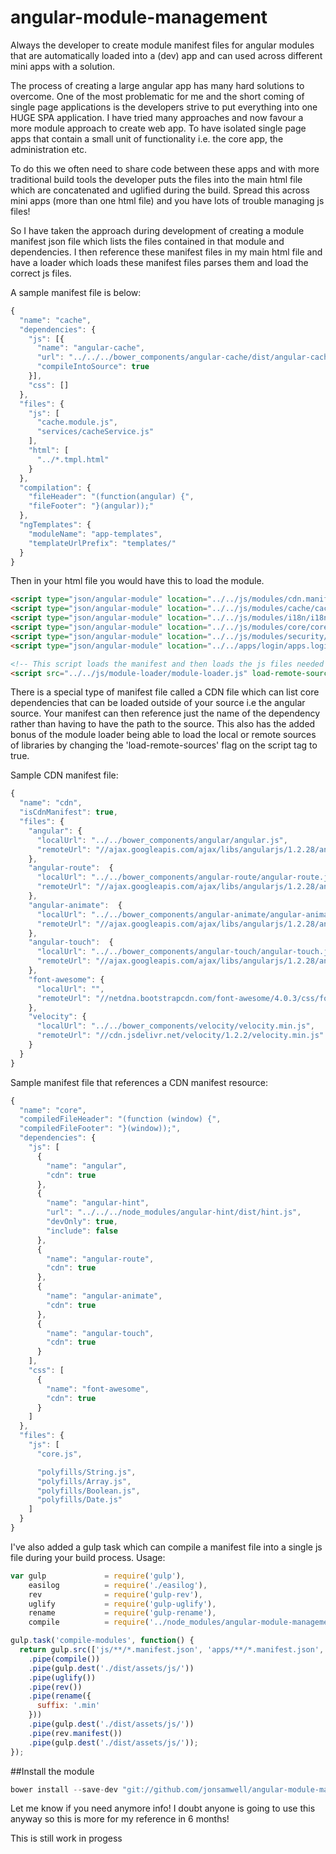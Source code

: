 # angular-module-management
Always the developer to create module manifest files for angular modules that are automatically loaded into a (dev)
app and can used across different mini apps with a solution.

The process of creating a large angular app has many hard solutions to overcome.  One of the most problematic for me and the
short coming of single page applications is the developers strive to put everything into one HUGE SPA application.  I have
tried many approaches and now favour a more module approach to create web app.  To have isolated single page apps that
contain a small unit of functionality i.e. the core app, the administration etc.

To do this we often need to share code between these apps and with more traditional build tools the developer puts the
files into the main html file which are concatenated and uglified during the build.  Spread this across mini apps (more than
one html file) and you have lots of trouble managing js files!

So I have taken the approach during development of creating a module manifest json file which lists the files contained
in that module and dependencies.  I then reference these manifest files in my main html file and have a loader which loads
these manifest files parses them and load the correct js files.

A sample manifest file is below:

```javascript
{
  "name": "cache",
  "dependencies": {
    "js": [{
      "name": "angular-cache",
      "url": "../../../bower_components/angular-cache/dist/angular-cache.min.js",
      "compileIntoSource": true
    }],
    "css": []
  },
  "files": {
    "js": [
      "cache.module.js",
      "services/cacheService.js"
    ],
    "html": [
      "../*.tmpl.html"
    }
  },
  "compilation": {
    "fileHeader": "(function(angular) {",
    "fileFooter": "}(angular));"
  },
  "ngTemplates": {
    "moduleName": "app-templates",
    "templateUrlPrefix": "templates/"
  }
}
```

Then in your html file you would have this to load the module.

```html
<script type="json/angular-module" location="../../js/modules/cdn.manifest.json"></script>
<script type="json/angular-module" location="../../js/modules/cache/cache.manifest.json"></script>
<script type="json/angular-module" location="../../js/modules/i18n/i18n.manifest.json"></script>
<script type="json/angular-module" location="../../js/modules/core/core.manifest.json"></script>
<script type="json/angular-module" location="../../js/modules/security/security.manifest.json"></script>
<script type="json/angular-module" location="../../apps/login/apps.login.manifest.json"></script>

<!-- This script loads the manifest and then loads the js files needed -->
<script src="../../js/module-loader/module-loader.js" load-remote-sources="false"></script>
```

There is a special type of manifest file called a CDN file which can list core dependencies that can be loaded outside
of your source i.e the angular source.  Your manifest can then reference just the name of the dependency rather than
having to have the path to the source.  This also has the added bonus of the module loader being able to load the local
or remote sources of libraries by changing the 'load-remote-sources' flag on the script tag to true.

Sample CDN manifest file:

```javascript
{
  "name": "cdn",
  "isCdnManifest": true,
  "files": {
    "angular": {
      "localUrl": "../../bower_components/angular/angular.js",
      "remoteUrl": "//ajax.googleapis.com/ajax/libs/angularjs/1.2.28/angular.min.js"
    },
    "angular-route":  {
      "localUrl": "../../bower_components/angular-route/angular-route.js",
      "remoteUrl": "//ajax.googleapis.com/ajax/libs/angularjs/1.2.28/angular-route.min.js"
    },
    "angular-animate":  {
      "localUrl": "../../bower_components/angular-animate/angular-animate.js",
      "remoteUrl": "//ajax.googleapis.com/ajax/libs/angularjs/1.2.28/angular-animate.min.js"
    },
    "angular-touch":  {
      "localUrl": "../../bower_components/angular-touch/angular-touch.js",
      "remoteUrl": "//ajax.googleapis.com/ajax/libs/angularjs/1.2.28/angular-touch.min.js"
    },
    "font-awesome": {
      "localUrl": "",
      "remoteUrl": "//netdna.bootstrapcdn.com/font-awesome/4.0.3/css/font-awesome.css"
    },
    "velocity": {
      "localUrl": "../../bower_components/velocity/velocity.min.js",
      "remoteUrl": "//cdn.jsdelivr.net/velocity/1.2.2/velocity.min.js"
    }
  }
}
```

Sample manifest file that references a CDN manifest resource:

```javascript
{
  "name": "core",
  "compiledFileHeader": "(function (window) {",
  "compiledFileFooter": "}(window));",
  "dependencies": {
    "js": [
      {
        "name": "angular",
        "cdn": true
      },
      {
        "name": "angular-hint",
        "url": "../../../node_modules/angular-hint/dist/hint.js",
        "devOnly": true,
        "include": false
      },
      {
        "name": "angular-route",
        "cdn": true
      },
      {
        "name": "angular-animate",
        "cdn": true
      },
      {
        "name": "angular-touch",
        "cdn": true
      }
    ],
    "css": [
      {
        "name": "font-awesome",
        "cdn": true
      }
    ]
  },
  "files": {
    "js": [
      "core.js",

      "polyfills/String.js",
      "polyfills/Array.js",
      "polyfills/Boolean.js",
      "polyfills/Date.js"
    ]
  }
}
```

I've also added a gulp task which can compile a manifest file into a single js file during your build process.  Usage:

```javascript
var gulp             = require('gulp'),
    easilog          = require('./easilog'),
    rev              = require('gulp-rev'),
    uglify           = require('gulp-uglify'),
    rename           = require('gulp-rename'),
    compile          = require('../node_modules/angular-module-management/src/angular-module-management-compiler-gulp-task');

gulp.task('compile-modules', function() {
  return gulp.src(['js/**/*.manifest.json', 'apps/**/*.manifest.json', '!js/**/cdn.manifest.json'])
    .pipe(compile())
    .pipe(gulp.dest('./dist/assets/js/'))
    .pipe(uglify())
    .pipe(rev())
    .pipe(rename({
      suffix: '.min'
    }))
    .pipe(gulp.dest('./dist/assets/js/'))
    .pipe(rev.manifest())
    .pipe(gulp.dest('./dist/assets/js/'));
});
```

##Install the module

```javascript
bower install --save-dev "git://github.com/jonsamwell/angular-module-management.git#master"
```

Let me know if you need anymore info!  I doubt anyone is going to use this anyway so this is more for my reference in
6 months!

This is still work in progess